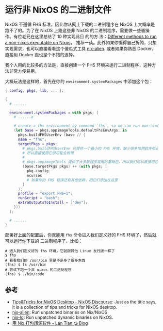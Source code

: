 # 运行非 NixOS 的二进制文件

NixOS 不遵循 FHS 标准，因此你从网上下载的二进制程序在 NixOS 上大概率是跑不了的。为了在
NixOS 上跑这些非 NixOS 的二进制程序，需要做一些骚操作。有位老兄在这里总结了 10 种实现此目
的的方
法：[Different methods to run a non-nixos executable on Nixos](https://unix.stackexchange.com/questions/522822/different-methods-to-run-a-non-nixos-executable-on-nixos)，
推荐一读。此外如果你懒得自己折腾，只想实现需求，也可以直接看看这个傻瓜式工具
[nix-alien](https://github.com/thiagokokada/nix-alien). 或者如果你熟悉 Docker，直接用
Docker 跑也是个不错的选择。

我个人用的比较多的方法是，直接创建一个 FHS 环境来运行二进制程序，这种方法非常方便易用。

大概玩法是这样的，首先在你的 `environment.systemPackages` 中添加这个包：

```nix
{ config, pkgs, lib, ... }:

{
  # ......

  environment.systemPackages = with pkgs; [
    # ......o

    # create a fhs environment by command `fhs`, so we can run non-nixos packages in nixos!
    (let base = pkgs.appimageTools.defaultFhsEnvArgs; in
      pkgs.buildFHSUserEnv (base // {
      name = "fhs";
      targetPkgs = pkgs: 
        # pkgs.buildFHSUserEnv 只提供一个最小的 FHS 环境，缺少很多常用软件所必须的基础包
        # 所以直接使用它很可能会报错
        #
        # pkgs.appimageTools 提供了大多数程序常用的基础包，所以我们可以直接用它来补充
        (base.targetPkgs pkgs) ++ (with pkgs; [
          pkg-config
          ncurses
          # 如果你的 FHS 程序还有其他依赖，把它们添加在这里
        ]
      );
      profile = "export FHS=1";
      runScript = "bash";
      extraOutputsToInstall = ["dev"];
    }))
  ];

  # ......
}
```

部署好上面的配置后，你就能用 `fhs` 命令进入我们定义好的 FHS 环境了，然后就可以运行你下载的
二进制程序了，比如：

```shell
# 进入我们定义好的 fhs 环境，它就跟其他 Linux 发行版一样了
$ fhs
# 看看我们的 /usr/bin 里是不是多了很多东西
(fhs) $ ls /usr/bin
# 尝试下跑一个非 nixos 的二进制程序
(fhs) $ ./bin/code
```

## 参考

- [Tips&Tricks for NixOS Desktop - NixOS
  Discourse][Tips&Tricks for NixOS Desktop - NixOS Discourse]: Just as the title says, it
  is a collection of tips and tricks for NixOS desktop.
- [nix-alien](https://github.com/thiagokokada/nix-alien): Run unpatched binaries on
  Nix/NixOS
- [nix-ld](https://github.com/Mic92/nix-ld): Run unpatched dynamic binaries on NixOS.
- [用 Nix 打包闭源软件 - Lan Tian @ Blog](https://lantian.pub/article/modify-computer/nixos-packaging.lantian/#%E5%AE%9E%E4%BE%8B%E9%97%AD%E6%BA%90%E8%BD%AF%E4%BB%B6%E4%BB%A5%E5%8F%8A%E4%BB%A5%E4%BA%8C%E8%BF%9B%E5%88%B6%E5%BD%A2%E5%BC%8F%E5%88%86%E5%8F%91%E7%9A%84%E8%BD%AF%E4%BB%B6)

[Tips&Tricks for NixOS Desktop - NixOS Discourse]:
  https://discourse.nixos.org/t/tips-tricks-for-nixos-desktop/28488
